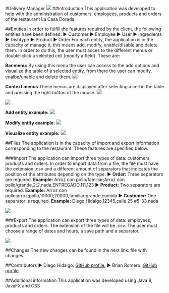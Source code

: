 #Delivery Manager
![](https://github.com/Diego-Hidalgo/delivery-manager/blob/create-GUI/images/La-Casa-Dorada.jpg?raw=true)
##Introduction
This application was developed to help with the administration of customers, employees, products and orders of the restaurant La Casa Dorada.

##Entities
In order to fulfill the features required by the client, the following entities have been defined:
▶ Customer
▶ Employee
▶ User
▶ Ingredients
▶ Dishtype
▶ Product
▶ Order
For each entity, the application is in the capacity of manage it, this means add, modify, enable/disable and delete them. In order to do this, the user must acces to the different menus or double-click a selected cell (modify a field). These are:

**Bar menu:**
By using this menu the user can access to the add options and visualize the table of a selected entity, from there the user can modify, enalbe/unable and delete them.
![](https://raw.githubusercontent.com/Diego-Hidalgo/delivery-manager/create-GUI/images/menu-imgs/menu-bar.PNG?token=AQ5226EGEL42QZKXPJBV4L3APTYR4)

**Context menus**
These menus are displayed after selecting a cell in the table and pressing the right button of the mouse.
![](https://raw.githubusercontent.com/Diego-Hidalgo/delivery-manager/create-GUI/images/menu-imgs/context-menu.png?token=AQ5226BG44XNTE6UEPJRB2LAPTYTQ)

![](https://raw.githubusercontent.com/Diego-Hidalgo/delivery-manager/create-GUI/images/menu-imgs/context-menu2.png?token=AQ5226GCWDN4FC7QC2YPNXTAPTYVA)

**Add entity example:**
![](https://raw.githubusercontent.com/Diego-Hidalgo/delivery-manager/create-GUI/images/orders-imgs/add-order.PNG?token=AQ5226BOCQ5DMKVJE2SGWJTAPTZMY)

**Modify entity example:**
![](https://raw.githubusercontent.com/Diego-Hidalgo/delivery-manager/create-GUI/images/products-imgs/modify-product.PNG?token=AQ5226ED2JWVL5WABULUNODAPTZQM)

**Visualize entity example:**
![](https://raw.githubusercontent.com/Diego-Hidalgo/delivery-manager/create-GUI/images/ingredientes-imgs/ingredients-table.PNG?token=AQ5226B5QTMTAUI5E5HRTDDAPTZTO)


##Files
The application is in the capacity of import and export information corresponding to the restaurant. These features are specified below.

###Import
The application can import three types of data: customers, products and orders. In order to import data from a file, the file must have the extension .csv and a different amount of separators that indicates the position of the attributes depending on the type.
▶ **Order:** Three separators are required.
**Example:**
Arroz con pollo/familiar;Arroz con pollo/grande,2;2,nada,ENTREGADO,111,123
▶ **Product:** Two separators are required.
**Example:** Arroz con pollo;arroz;pollo,10000;20000,familiar;grande,comida
▶ **Customer:** One separator is required.
**Example:** Diego,Hidalgo,12345,calle 25 #5-33,nada

![](https://raw.githubusercontent.com/Diego-Hidalgo/delivery-manager/create-GUI/images/files-imgs/import-img.PNG?token=AQ5226GYPI5JVMTE34DNZ5LAPT2MQ)

###Export
The application can export three types of data: employees, products and orders. The extension of the file will be .csv. The user must choose a range of dates and hours, a save path and a separator.

![](https://raw.githubusercontent.com/Diego-Hidalgo/delivery-manager/create-GUI/images/files-imgs/export-img.PNG?token=AQ5226FBUFGHQFTIJPFMAMDAPT2KO)

##Changes
The new changes can be found in the next link: file with changes.

##Contributors
▶ Diego Hidalgo. [GitHub profile.](https://github.com/Diego-Hidalgo "GitHub profile.")
▶ Brian Romero. [GitHub profile](https://github.com/BrianR18 "GitHub profile")

##Additional information
This application was developed using Java 8, JavaFX and CSS
